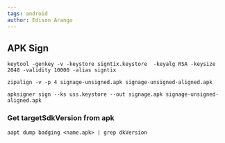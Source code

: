 ```yaml
---
tags: android
author: Edison Arango
---
```


## APK Sign

```
keytool -genkey -v -keystore signtix.keystore  -keyalg RSA -keysize 2048 -validity 10000 -alias signtix

zipalign -v -p 4 signage-unsigned.apk signage-unsigned-aligned.apk

apksigner sign --ks uss.keystore --out signage.apk signage-unsigned-aligned.apk
```

### Get targetSdkVersion from apk

```
aapt dump badging <name.apk> | grep dkVersion
```
